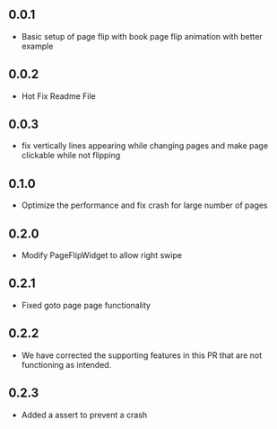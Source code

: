 ## 0.0.1
* Basic setup of page flip with book page flip animation with better example

## 0.0.2
* Hot Fix Readme File

## 0.0.3
* fix vertically lines appearing while changing pages and make page clickable while not flipping

## 0.1.0
* Optimize the performance and fix crash for large number of pages

## 0.2.0
* Modify PageFlipWidget to allow right swipe 

## 0.2.1
* Fixed goto page page functionality 

## 0.2.2
* We have corrected the supporting features in this PR that are not functioning as intended.

## 0.2.3
* Added a assert to prevent a crash 